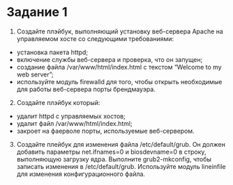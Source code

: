# Задание 1
1.	Создайте плэйбук, выполняющий установку веб-сервера Apache на управляемом хосте со следующими требованиями:
-	установка пакета httpd;
-	включение службы веб-сервера и проверка, что он запущен;
-	создание файла /var/www/html/index.html с текстом “Welcome to my web server”;
-	используйте модуль firewalld для того, чтобы открыть необходимые для работы веб-сервера порты брендмауэра.

2.	 Создайте плэйбук который:
-	удалит httpd с управляемых хостов;
-	удалит файл /var/www/html/index.html;
-	закроет на фаерволе порты, используемые веб-сервером.

3.	Создайте плейбук для изменения файла /etc/default/grub. Он должен добавить параметры net.ifnames=0 и biosdevname=0 в строку, выполняющую загрузку ядра. Выполните grub2-mkconfig, чтобы записать изменения в /etc/default/grub. Используйте модуль lineinfile для изменения конфигурационного файла.
